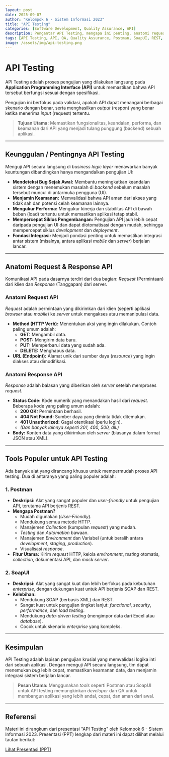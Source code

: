```yaml
---
layout: post
date: 2025-09-07
author: "Kelompok 6 - Sistem Informasi 2023"
title: "API Testing"
categories: [Software Development, Quality Assurance, API]
description: Pengantar API Testing, mengapa ini penting, anatomi request & response, serta tools populer seperti Postman dan SoapUI.
tags: [API Testing, API, QA, Quality Assurance, Postman, SoapUI, REST, SOAP]
image: /assets/img/api-testing.png
---
```


# **API Testing**

API Testing adalah proses pengujian yang dilakukan langsung pada **Application Programming Interface (API)** untuk memastikan bahwa API tersebut berfungsi sesuai dengan spesifikasi.

Pengujian ini berfokus pada validasi, apakah API dapat menangani berbagai skenario dengan benar, serta menghasilkan *output* (respon) yang benar ketika menerima *input* (request) tertentu.

> **Tujuan Utama:** Memastikan fungsionalitas, keandalan, performa, dan keamanan dari API yang menjadi tulang punggung (backend) sebuah aplikasi.

---

## **Keunggulan / Pentingnya API Testing**

Menguji API secara langsung di *business logic layer* menawarkan banyak keuntungan dibandingkan hanya mengandalkan pengujian UI:

* **Mendeteksi Bug Sejak Awal:** Membantu meningkatkan keandalan sistem dengan menemukan masalah di *backend* sebelum masalah tersebut muncul di antarmuka pengguna (UI).
* **Menjamin Keamanan:** Memvalidasi bahwa API aman dari akses yang tidak sah dan potensi celah keamanan lainnya.
* **Mengukur Performa:** Mengukur kinerja dan stabilitas API di bawah beban (load) tertentu untuk memastikan aplikasi tetap stabil.
* **Mempercepat Siklus Pengembangan:** Pengujian API jauh lebih cepat daripada pengujian UI dan dapat diotomatisasi dengan mudah, sehingga mempercepat siklus *development* dan *deployment*.
* **Fondasi Integrasi:** Menjadi pondasi penting untuk memastikan integrasi antar sistem (misalnya, antara aplikasi *mobile* dan *server*) berjalan lancar.

---

## **Anatomi Request & Response API**

Komunikasi API pada dasarnya terdiri dari dua bagian: *Request* (Permintaan) dari klien dan *Response* (Tanggapan) dari server.

### **Anatomi Request API**
*Request* adalah permintaan yang dikirimkan dari klien (seperti aplikasi *browser* atau *mobile*) ke *server* untuk mengakses atau memanipulasi data.
* **Method (HTTP Verb):** Menentukan aksi yang ingin dilakukan. Contoh paling umum adalah:
    * **GET:** Mengambil data.
    * **POST:** Mengirim data baru.
    * **PUT:** Memperbarui data yang sudah ada.
    * **DELETE:** Menghapus data.
* **URL (Endpoint):** Alamat unik dari sumber daya (*resource*) yang ingin diakses atau dimodifikasi.

### **Anatomi Response API**
*Response* adalah balasan yang diberikan oleh *server* setelah memproses *request*.
* **Status Code:** Kode numerik yang menandakan hasil dari *request*. Beberapa kode yang paling umum adalah:
    * **200 OK:** Permintaan berhasil.
    * **404 Not Found:** Sumber daya yang diminta tidak ditemukan.
    * **401 Unauthorized:** Gagal otentikasi (perlu login).
    * *(Dan banyak lainnya seperti 201, 400, 500, dll.)*
* **Body:** Konten data yang dikirimkan oleh *server* (biasanya dalam format JSON atau XML).

---

## **Tools Populer untuk API Testing**

Ada banyak alat yang dirancang khusus untuk mempermudah proses API testing. Dua di antaranya yang paling populer adalah:

### **1. Postman**
* **Deskripsi:** Alat yang sangat populer dan *user-friendly* untuk pengujian API, terutama API berjenis REST.
* **Mengapa Postman?**
    * Mudah digunakan (*User-Friendly*).
    * Mendukung semua metode HTTP.
    * Manajemen *Collection* (kumpulan *request*) yang mudah.
    * *Testing* dan *Automation* bawaan.
    * Manajemen *Environment* dan Variabel (untuk beralih antara *development*, *staging*, *production*).
    * Visualisasi *response*.
* **Fitur Utama:** Kirim *request* HTTP, kelola *environment*, *testing* otomatis, *collection*, dokumentasi API, dan *mock server*.

### **2. SoapUI**
* **Deskripsi:** Alat yang sangat kuat dan lebih berfokus pada kebutuhan *enterprise*, dengan dukungan kuat untuk API berjenis SOAP dan REST.
* **Kelebihan:**
    * Mendukung SOAP (berbasis XML) dan REST.
    * Sangat kuat untuk pengujian tingkat lanjut: *functional*, *security*, *performance*, dan *load testing*.
    * Mendukung *data-driven testing* (mengimpor data dari Excel atau *database*).
    * Cocok untuk skenario *enterprise* yang kompleks.

---

## **Kesimpulan**

API Testing adalah lapisan pengujian krusial yang memvalidasi logika inti dari sebuah aplikasi. Dengan menguji API secara langsung, tim dapat menemukan *bug* lebih cepat, memastikan keamanan data, dan menjamin integrasi sistem berjalan lancar.

> **Pesan Utama:** Menggunakan *tools* seperti Postman atau SoapUI untuk API testing memungkinkan *developer* dan QA untuk membangun aplikasi yang lebih andal, cepat, dan aman dari awal.

---

## **Referensi**

Materi ini dirangkum dari presentasi "API Testing" oleh Kelompok 6 - Sistem Informasi 2023. Presentasi (PPT) lengkap dari materi ini dapat dilihat melalui tautan berikut:

[Lihat Presentasi (PPT)](https://drive.google.com/file/d/1b5R0aV7jftn-94nSDdquKrhRcgBoj1v4/view?usp=drive_link)